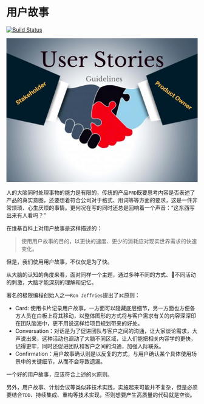 # 用户故事

[![Build Status](https://travis-ci.org/tonydeng/user-stories-applied.svg?branch=master)](https://travis-ci.org/tonydeng/user-stories-applied)

![user stories](./images/user-stories-applied-guide-in-agile-scrum-user-story-best-practices.jpg)

人的大脑同时处理事物的能力是有限的，传统的产品`PRD`既要思考内容是否表述了产品的真实意图，还要想着符合公司对于格式、用词等等方面的要求，这是一件非常烦琐、心生厌烦的事情。更何况在写的同时还总是回响着一个声音：“这东西写出来有人看吗？”

在维基百科上对用户故事是这样描述的：

> 使用用户故事的目的，以更快的速度、更少的消耗应对现实世界需求的快速变化。

但是，我们使用用户故事，不仅仅是为了快。

从大脑的认知的角度来看，面对同样一个主题，通过多种不同的方式、不同活动的刺激，大脑才能深刻的理解和记忆。

著名的极限编程创始人之一`Ron Jeffries`提出了`3C`原则：

- Card: 使用卡片记录用户故事，一方面可以隐藏底层细节，另一方面也方便各方人员在白板上将其移动，以整体图形的方式将与客户需求有关的内容深深印在团队脑海中，更不用说这样给项目规划带来的好处。
- Conversation：对话是为了促进团队与客户之间的沟通，让大家谈论需求，大声说出来，这种活动也调动了大脑不同区域，让人们能把相关内容学的更快，记得更牢，同时还促进团队和客户之间的沟通，加强人际联系。
- Confirmation：用户故事确认则是以反复的方式，与用户确认某个具体使用场景中的关键细节，从而不会导致遗漏。

一个好的用户故事，应该符合上述的`3C`原则。


另外，用户故事、计划会议等类似非技术实践，实施起来可能并不复杂，但是必须要结合`TDD`、持续集成、重构等技术实现，否则想要产生高质量的代码就是空谈。
